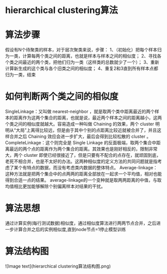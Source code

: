 # hierarchical clustering算法


# 算法步骤
假设有N个待聚类的样本，对于层次聚类来说，步骤：
1、（初始化）把每个样本归为一类，计算每两个类之间的距离，也就是样本与样本之间的相似度；
2、寻找各个类之间最近的两个类，把他们归为一类（这样类的总数就少了一个）；
3、重新计算新生成的这个类与各个旧类之间的相似度；
4、重复2和3直到所有样本点都归为一类，结束


# 如何判断两个类之间的相似度
SingleLinkage：又叫做 nearest-neighbor ，就是取两个类中距离最近的两个样本的距离作为这两个集合的距离，也就是说，最近两个样本之间的距离越小，这两个类之间的相似度就越大。容易造成一种叫做 Chaining 的效果，两个 cluster 明明从“大局”上离得比较远，但是由于其中个别的点距离比较近就被合并了，并且这样合并之后 Chaining 效应会进一步扩大，最后会得到比较松散的 cluster 。
CompleteLinkage：这个则完全是 Single Linkage 的反面极端，取两个集合中距离最远的两个点的距离作为两个集合的距离。其效果也是刚好相反的，限制非常大，两个 cluster 即使已经很接近了，但是只要有不配合的点存在，就顽固到底，老死不相合并，也是不太好的办法。这两种相似度的定义方法的共同问题就是指考虑了某个有特点的数据，而没有考虑类内数据的整体特点。
Average-linkage：这种方法就是把两个集合中的点两两的距离全部放在一起求一个平均值，相对也能得到合适一点的结果。
average-linkage的一个变种就是取两两距离的中值，与取均值相比更加能够解除个别偏离样本对结果的干扰。


# 算法思想
通过计算实例(每行测试数据)相似度，通过相似度算法进行两两节点合并，之后进一步计算合并之后的实例相似度,直到node节点=1停止模型训练


# 算法结构图
![Image text](hierarchical clustering算法结构图.png)